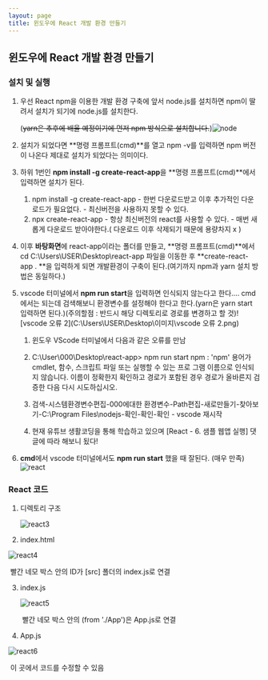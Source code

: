 ```yaml
---
layout: page
title: 윈도우에 React 개발 환경 만들기
---
```



## 윈도우에 React 개발 환경 만들기

### 설치 및 실행

1. 우선 React npm을 이용한 개발 환경 구축에 앞서 node.js를 설치하면 npm이 딸려서 설치가 되기에 node.js를 설치한다.

   (~~yarn은 추후에 배울 예정이기에 먼저 npm 방식으로 설치합니다.~~)![node](C:\Users\USER\Desktop\이미지\node.jpg)



2. 설치가 되었다면 **명령 프롬프트(cmd)**를 열고 npm -v를 입력하면 npm 버전이 나온다 제대로 설치가 되었다는 의미이다.

3. 하위 1번인 **npm install -g create-react-app**을 **명령 프롬프트(cmd)**에서 입력하면 설치가 된다.

   1. npm install -g create-react-app  - 한번 다운로드받고 이후 추가적인 다운로드가 필요없다.  - 최신버전을 사용하지 못할 수 있다.  
   2. npx create-react-app  - 항상 최신버전의 react를 사용할 수 있다.  - 매번 새롭게 다운로드 받아야한다.( 다운로드 이후 삭제되기 때문에 용량차지 x )

4. 이후 **바탕화면**에 react-app이라는 폴더를 만들고, **명령 프롬프트(cmd)**에서 cd C:\Users\USER\Desktop\react-app 파일을 이동한 후  **create-react-app . **을  입력하게 되면 개발환경이 구축이 된다.(여기까지 npm과 yarn 설치 방법은 동일하다.)

5. vscode 터미널에서 **npm run start**을 입력하면 인식되지 않는다고 한다.... cmd에서는 되는데 검색해보니 환경변수를 설정해야 한다고 한다.(yarn은 yarn start 입력하면 된다.)(주의할점 : 반드시 해당 디렉토리로 경로를 변경하고 할 것)![vscode 오류 2](C:\Users\USER\Desktop\이미지\vscode 오류 2.png)

   1. 윈도우 VScode 터미널에서 다음과 같은 오류를 만남 

   2. C:\User\000\Desktop\react-app> npm run start npm : 'npm' 용어가 cmdlet, 함수, 스크립트 파일 또는 실행할 수 있는 프로 그램 이름으로 인식되지 않습니다. 이름이 정확한지 확인하고 경로가 포함된  경우 경로가 올바른지 검증한 다음 다시 시도하십시오. 

   3. 검색-시스템환경변수편집-000에대한 환경변수-Path편집-새로만들기-찾아보기-C:\Program Files\nodejs-확인-확인-확인 - vscode 재시작 
   4. 현재 유튜브 생활코딩을 통해 학습하고 있으며 [React - 6. 샘플 웹앱 실행] 댓글에 따라 해보니 됬다!



6. **cmd**에서 vscode 터미널에서도 **npm run start** 했을 때 잘된다. (매우 만족)![react](C:\Users\USER\Desktop\이미지\react.png)



### React 코드

1. 디렉토리 구조

   ![react3](C:\Users\USER\Desktop\이미지\react3.png)

2. index.html

![react4](C:\Users\USER\Desktop\이미지\react4.png)

​											빨간 네모 박스 안의 ID가 [src] 폴더의 index.js로 연결





3. index.js

   ![react5](C:\Users\USER\Desktop\이미지\react5.png)

   ​									빨간 네모 박스 안의 (from './App')은 App.js로 연결

   

4. App.js

![react6](C:\Users\USER\Desktop\이미지\react6.png)

​													이 곳에서 코드를 수정할 수 있음



